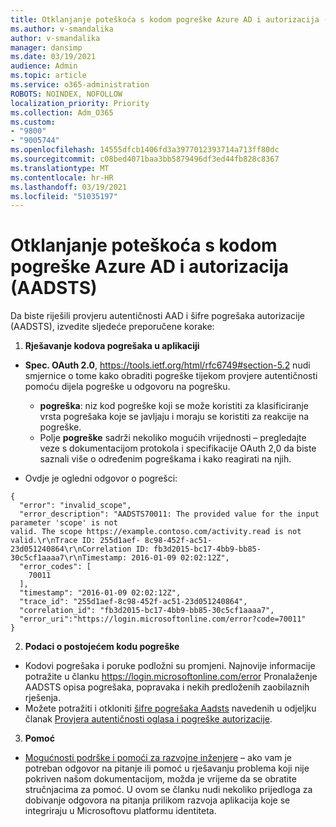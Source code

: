 ```yaml
---
title: Otklanjanje poteškoća s kodom pogreške Azure AD i autorizacija (AADSTS)
ms.author: v-smandalika
author: v-smandalika
manager: dansimp
ms.date: 03/19/2021
audience: Admin
ms.topic: article
ms.service: o365-administration
ROBOTS: NOINDEX, NOFOLLOW
localization_priority: Priority
ms.collection: Adm_O365
ms.custom:
- "9800"
- "9005744"
ms.openlocfilehash: 14555dfcb1406fd3a3977012393714a713ff80dc
ms.sourcegitcommit: c08bed4071baa3bb5879496df3ed44fb828c8367
ms.translationtype: MT
ms.contentlocale: hr-HR
ms.lasthandoff: 03/19/2021
ms.locfileid: "51035197"
---
```

# <a name="troubleshoot-azure-ad-authentication-and-authorization-aadsts-error-codes"></a>Otklanjanje poteškoća s kodom pogreške Azure AD i autorizacija (AADSTS)

Da biste riješili provjeru autentičnosti AAD i šifre pogrešaka autorizacije (AADSTS), izvedite sljedeće preporučene korake:

1. **Rješavanje kodova pogrešaka u aplikaciji**

- **Spec. OAuth 2.0**, https://tools.ietf.org/html/rfc6749#section-5.2 nudi smjernice o tome kako obraditi pogreške tijekom provjere autentičnosti pomoću dijela pogreške u odgovoru na pogrešku.

    - **pogreška**: niz kod pogreške koji se može koristiti za klasificiranje vrsta pogrešaka koje se javljaju i moraju se koristiti za reakcije na pogreške.
    - Polje **pogreške** sadrži nekoliko mogućih vrijednosti – pregledajte veze s dokumentacijom protokola i specifikacije OAuth 2,0 da biste saznali više o određenim pogreškama i kako reagirati na njih.

- Ovdje je ogledni odgovor o pogrešci:
```
{
  "error": "invalid_scope",
  "error_description": "AADSTS70011: The provided value for the input parameter 'scope' is not 
valid. The scope https://example.contoso.com/activity.read is not valid.\r\nTrace ID: 255d1aef- 8c98-452f-ac51-23d051240864\r\nCorrelation ID: fb3d2015-bc17-4bb9-bb85-30c5cf1aaaa7\r\nTimestamp: 2016-01-09 02:02:12Z",
  "error_codes": [
    70011
  ],
  "timestamp": "2016-01-09 02:02:12Z",
  "trace_id": "255d1aef-8c98-452f-ac51-23d051240864",
  "correlation_id": "fb3d2015-bc17-4bb9-bb85-30c5cf1aaaa7", 
  "error_uri":"https://login.microsoftonline.com/error?code=70011"
}
```
2. **Podaci o postojećem kodu pogreške**

- Kodovi pogrešaka i poruke podložni su promjeni. Najnovije informacije potražite u članku https://login.microsoftonline.com/error Pronalaženje AADSTS opisa pogrešaka, popravaka i nekih predloženih zaobilaznih rješenja.
- Možete potražiti i otkloniti [šifre pogrešaka Aadsts](https://docs.microsoft.com/azure/active-directory/develop/reference-aadsts-error-codes#aadsts-error-codes) navedenih u odjeljku članak [Provjera autentičnosti oglasa i pogreške autorizacije](https://docs.microsoft.com/azure/active-directory/develop/reference-aadsts-error-codes#handling-error-codes-in-your-application).

3. **Pomoć**

- [Mogućnosti podrške i pomoći za razvojne inženjere](https://docs.microsoft.com/azure/active-directory/develop/developer-support-help-options) – ako vam je potreban odgovor na pitanje ili pomoć u rješavanju problema koji nije pokriven našom dokumentacijom, možda je vrijeme da se obratite stručnjacima za pomoć. U ovom se članku nudi nekoliko prijedloga za dobivanje odgovora na pitanja prilikom razvoja aplikacija koje se integriraju u Microsoftovu platformu identiteta.








